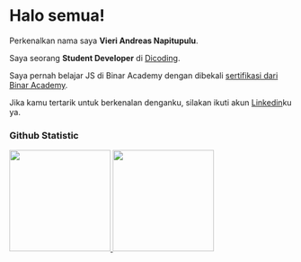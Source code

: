 # Halo semua! 

Perkenalkan nama saya **Vieri Andreas Napitupulu**.<br>

Saya seorang **Student Developer** di [Dicoding](https://www.dicoding.com/).<br>

Saya pernah belajar JS di Binar Academy dengan dibekali [sertifikasi dari Binar Academy](https://drive.google.com/file/d/1THztJDIag1xywqqX1-mZgAnk0rGWWKJz/view?usp=sharing).<br>

Jika kamu tertarik untuk berkenalan denganku, silakan ikuti akun [Linkedin](https://www.linkedin.com/in/vieriandreas/)ku ya.

### Github Statistic
<p align="left">
<a href="https://github.com/vieriandreas">
  <img height="180em" src="https://github-readme-stats-eight-theta.vercel.app/api?username=penuliscode&show_icons=true&theme=algolia&include_all_commits=true&count_private=true"/>
  <img height="180em" src="https://github-readme-stats-eight-theta.vercel.app/api/top-langs/?username=penuliscode&layout=compact&layout=compact&theme=algolia"/>
</a>
</p>
